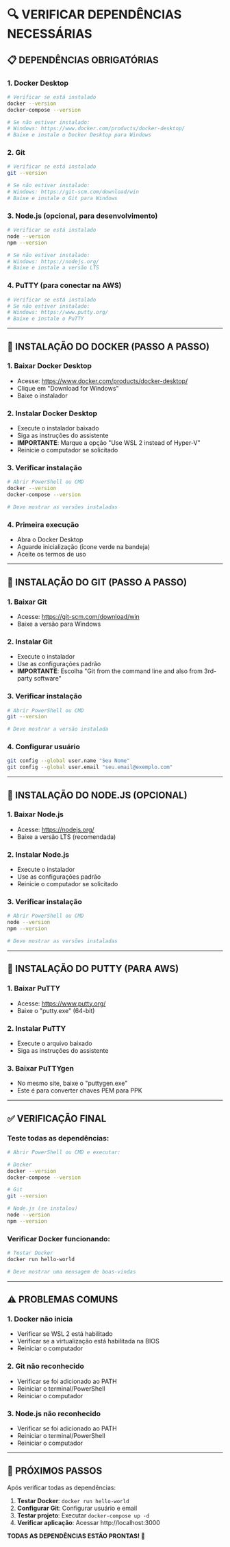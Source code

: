 # 🔍 VERIFICAR DEPENDÊNCIAS NECESSÁRIAS

## **📋 DEPENDÊNCIAS OBRIGATÓRIAS**

### **1. Docker Desktop**
```bash
# Verificar se está instalado
docker --version
docker-compose --version

# Se não estiver instalado:
# Windows: https://www.docker.com/products/docker-desktop/
# Baixe e instale o Docker Desktop para Windows
```

### **2. Git**
```bash
# Verificar se está instalado
git --version

# Se não estiver instalado:
# Windows: https://git-scm.com/download/win
# Baixe e instale o Git para Windows
```

### **3. Node.js (opcional, para desenvolvimento)**
```bash
# Verificar se está instalado
node --version
npm --version

# Se não estiver instalado:
# Windows: https://nodejs.org/
# Baixe e instale a versão LTS
```

### **4. PuTTY (para conectar na AWS)**
```bash
# Verificar se está instalado
# Se não estiver instalado:
# Windows: https://www.putty.org/
# Baixe e instale o PuTTY
```

---

## **🔧 INSTALAÇÃO DO DOCKER (PASSO A PASSO)**

### **1. Baixar Docker Desktop**
- Acesse: https://www.docker.com/products/docker-desktop/
- Clique em "Download for Windows"
- Baixe o instalador

### **2. Instalar Docker Desktop**
- Execute o instalador baixado
- Siga as instruções do assistente
- **IMPORTANTE**: Marque a opção "Use WSL 2 instead of Hyper-V"
- Reinicie o computador se solicitado

### **3. Verificar instalação**
```bash
# Abrir PowerShell ou CMD
docker --version
docker-compose --version

# Deve mostrar as versões instaladas
```

### **4. Primeira execução**
- Abra o Docker Desktop
- Aguarde inicialização (ícone verde na bandeja)
- Aceite os termos de uso

---

## **🔧 INSTALAÇÃO DO GIT (PASSO A PASSO)**

### **1. Baixar Git**
- Acesse: https://git-scm.com/download/win
- Baixe a versão para Windows

### **2. Instalar Git**
- Execute o instalador
- Use as configurações padrão
- **IMPORTANTE**: Escolha "Git from the command line and also from 3rd-party software"

### **3. Verificar instalação**
```bash
# Abrir PowerShell ou CMD
git --version

# Deve mostrar a versão instalada
```

### **4. Configurar usuário**
```bash
git config --global user.name "Seu Nome"
git config --global user.email "seu.email@exemplo.com"
```

---

## **🔧 INSTALAÇÃO DO NODE.JS (OPCIONAL)**

### **1. Baixar Node.js**
- Acesse: https://nodejs.org/
- Baixe a versão LTS (recomendada)

### **2. Instalar Node.js**
- Execute o instalador
- Use as configurações padrão
- Reinicie o computador se solicitado

### **3. Verificar instalação**
```bash
# Abrir PowerShell ou CMD
node --version
npm --version

# Deve mostrar as versões instaladas
```

---

## **🔧 INSTALAÇÃO DO PUTTY (PARA AWS)**

### **1. Baixar PuTTY**
- Acesse: https://www.putty.org/
- Baixe o "putty.exe" (64-bit)

### **2. Instalar PuTTY**
- Execute o arquivo baixado
- Siga as instruções do assistente

### **3. Baixar PuTTYgen**
- No mesmo site, baixe o "puttygen.exe"
- Este é para converter chaves PEM para PPK

---

## **✅ VERIFICAÇÃO FINAL**

### **Teste todas as dependências:**
```bash
# Abrir PowerShell ou CMD e executar:

# Docker
docker --version
docker-compose --version

# Git
git --version

# Node.js (se instalou)
node --version
npm --version
```

### **Verificar Docker funcionando:**
```bash
# Testar Docker
docker run hello-world

# Deve mostrar uma mensagem de boas-vindas
```

---

## **⚠️ PROBLEMAS COMUNS**

### **1. Docker não inicia**
- Verificar se WSL 2 está habilitado
- Verificar se a virtualização está habilitada na BIOS
- Reiniciar o computador

### **2. Git não reconhecido**
- Verificar se foi adicionado ao PATH
- Reiniciar o terminal/PowerShell
- Reiniciar o computador

### **3. Node.js não reconhecido**
- Verificar se foi adicionado ao PATH
- Reiniciar o terminal/PowerShell
- Reiniciar o computador

---

## **🎯 PRÓXIMOS PASSOS**

Após verificar todas as dependências:

1. **Testar Docker**: `docker run hello-world`
2. **Configurar Git**: Configurar usuário e email
3. **Testar projeto**: Executar `docker-compose up -d`
4. **Verificar aplicação**: Acessar http://localhost:3000

**TODAS AS DEPENDÊNCIAS ESTÃO PRONTAS! 🚀**


